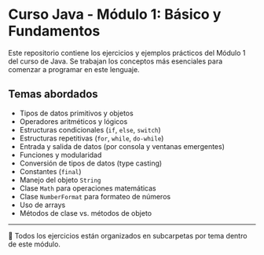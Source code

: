 # Curso Java - Módulo 1: Básico y Fundamentos

Este repositorio contiene los ejercicios y ejemplos prácticos del Módulo 1 del curso de Java. Se trabajan los conceptos más esenciales para comenzar a programar en este lenguaje.

## Temas abordados

- Tipos de datos primitivos y objetos
- Operadores aritméticos y lógicos
- Estructuras condicionales (`if`, `else`, `switch`)
- Estructuras repetitivas (`for`, `while`, `do-while`)
- Entrada y salida de datos (por consola y ventanas emergentes)
- Funciones y modularidad
- Conversión de tipos de datos (type casting)
- Constantes (`final`)
- Manejo del objeto `String`
- Clase `Math` para operaciones matemáticas
- Clase `NumberFormat` para formateo de números
- Uso de arrays
- Métodos de clase vs. métodos de objeto

---

📁 Todos los ejercicios están organizados en subcarpetas por tema dentro de este módulo.
